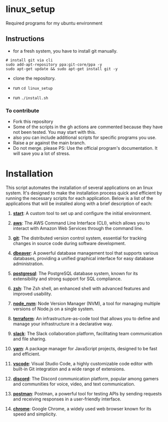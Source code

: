 # linux_setup
Required programs for my ubuntu environment

## Instructions

- for a fresh system, you have to install git manually.

```
# install git via cli
sudo add-apt-repository ppa:git-core/ppa -y
sudo apt-get update && sudo apt-get install git -y

```
 - clone the repository.

 - run `cd linux_setup`
 - run `./install.sh` 

### To contribute
- Fork this repository
- Some of the scripts in the gh actions are commented because they have not been tested. You may start with this.
- also you can include additional scripts for specific programs you use.
- Raise a pr against the main branch.
- Do not merge. please
PS: Use the official program's documentation. It will save you a lot of stress.


# Installation

This script automates the installation of several applications on an linux system. It's designed to make the installation process quick and efficient by running the necessary scripts for each application. Below is a list of the applications that will be installed along with a brief description of each:

1. **[start](./programs/ubuntu-20.04/start.sh)**: A custom tool to set up and configure the initial environment.

2. **[aws](./programs/ubuntu-20.04/aws.sh)**: The AWS Command Line Interface (CLI), which allows you to interact with Amazon Web Services through the command line.

3. **[git](./programs/ubuntu-20.04/git.sh)**: The distributed version control system, essential for tracking changes in source code during software development.

4. **[dbeaver](./programs/ubuntu-20.04/dbeaver.sh)**: A powerful database management tool that supports various databases, providing a unified graphical interface for easy database administration.

5. **[postgresql](./programs/ubuntu-20.04/postgresql.sh)**: The PostgreSQL database system, known for its extensibility and strong support for SQL compliance.

6. **[zsh](./programs/ubuntu-20.04/zsh.sh)**: The Zsh shell, an enhanced shell with advanced features and improved usability.

7. **[node_nvm](./programs/ubuntu-20.04/node_nvm.sh)**: Node Version Manager (NVM), a tool for managing multiple versions of Node.js on a single system.

8. **[terraform](./programs/ubuntu-20.04/terraform.sh)**: An infrastructure-as-code tool that allows you to define and manage your infrastructure in a declarative way.

9. **[slack](./programs/ubuntu-20.04/slack.sh)**: The Slack collaboration platform, facilitating team communication and file sharing.

10. **[yarn](./programs/ubuntu-20.04/yarn.sh)**: A package manager for JavaScript projects, designed to be fast and efficient.

11. **[vscode](./programs/ubuntu-20.04/vscode.sh)**: Visual Studio Code, a highly customizable code editor with built-in Git integration and a wide range of extensions.

12. **[discord](./programs/ubuntu-20.04/discord.sh)**: The Discord communication platform, popular among gamers and communities for voice, video, and text communication.

13. **[postman](./programs/ubuntu-20.04/postman.sh)**: Postman, a powerful tool for testing APIs by sending requests and receiving responses in a user-friendly interface.

14. **[chrome](./programs/ubuntu-20.04/chrome.sh)**: Google Chrome, a widely used web browser known for its speed and simplicity.

